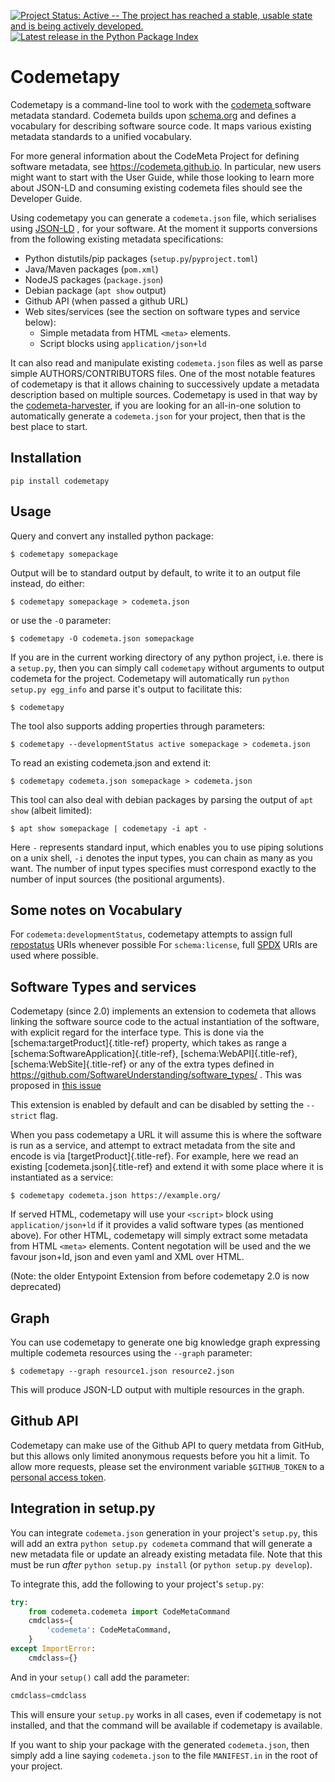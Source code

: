 [![Project Status: Active -- The project has reached a stable, usable state and is being actively developed.](https://www.repostatus.org/badges/latest/active.svg)](https://www.repostatus.org/#active)
[![Latest release in the Python Package Index](https://img.shields.io/pypi/v/codemetapy)](https://pypi.org/project/codemetapy/)

# Codemetapy

Codemetapy is a command-line tool to work with the [codemeta ](https://codemeta.github.io) software metadata standard.
Codemeta builds upon [schema.org](https://schema.org) and defines a vocabulary for describing software source code. It
maps various existing metadata standards to a unified vocabulary.

For more general information about the CodeMeta Project for defining
software metadata, see <https://codemeta.github.io>. In particular, new
users might want to start with the User Guide, while those looking to
learn more about JSON-LD and consuming existing codemeta files should
see the Developer Guide.

Using codemetapy you can generate a `codemeta.json` file, which
serialises using [JSON-LD](https://json-ld.org) , for
your software. At the moment it supports conversions from the following
existing metadata specifications:

* Python distutils/pip packages (`setup.py`/`pyproject.toml`)
* Java/Maven packages (`pom.xml`)
* NodeJS packages (`package.json`)
* Debian package (`apt show` output)
* Github API (when passed a github URL)
* Web sites/services (see the section on software types and service below):
    * Simple metadata from HTML `<meta>` elements.
    * Script blocks using `application/json+ld`

It can also read and manipulate existing `codemeta.json` files as well
as parse simple AUTHORS/CONTRIBUTORS files. One of the most notable
features of codemetapy is that it allows chaining to successively update
a metadata description based on multiple sources. Codemetapy is used in
that way by the [codemeta-harvester](https://github.com/proycon/codemeta-harvester), if you
are looking for an all-in-one solution to automatically generate a
`codemeta.json` for your project, then that is the best place to start.

## Installation

`pip install codemetapy`

## Usage

Query and convert any installed python package:

`$ codemetapy somepackage`

Output will be to standard output by default, to write it to an output
file instead, do either:

`$ codemetapy somepackage > codemeta.json`

or use the `-O` parameter:

`$ codemetapy -O codemeta.json somepackage`

If you are in the current working directory of any python project, i.e.
there is a `setup.py`, then you can simply call `codemetapy` without
arguments to output codemeta for the project. Codemetapy will
automatically run `python setup.py egg_info` and parse it's output to
facilitate this:

`$ codemetapy`

The tool also supports adding properties through parameters:

`$ codemetapy --developmentStatus active somepackage > codemeta.json`

To read an existing codemeta.json and extend it:

`$ codemetapy codemeta.json somepackage > codemeta.json`

This tool can also deal with debian packages by parsing the output of
`apt show` (albeit limited):

`$ apt show somepackage | codemetapy -i apt -`

Here `-` represents standard input, which enables you to use piping
solutions on a unix shell, `-i` denotes the input types, you can chain
as many as you want. The number of input types specifies must correspond
exactly to the number of input sources (the positional arguments).

## Some notes on Vocabulary

For `codemeta:developmentStatus`, codemetapy attempts to
assign full [repostatus](https://www.repostatus.org/) URIs whenever
possible For `schema:license`, full [SPDX](https://spdx.org) URIs are used where possible.

## Software Types and services

Codemetapy (since 2.0) implements an extension to codemeta that allows
linking the software source code to the actual instantiation of the
software, with explicit regard for the interface type. This is done via
the [schema:targetProduct]{.title-ref} property, which takes as range a
[schema:SoftwareApplication]{.title-ref}, [schema:WebAPI]{.title-ref},
[schema:WebSite]{.title-ref} or any of the extra types defined in
<https://github.com/SoftwareUnderstanding/software_types/> . This was
proposed in [this issue](https://github.com/codemeta/codemeta/issues/271)

This extension is enabled by default and can be disabled by setting the
`--strict` flag.

When you pass codemetapy a URL it will assume this is where the software
is run as a service, and attempt to extract metadata from the site and
encode is via [targetProduct]{.title-ref}. For example, here we read an
existing [codemeta.json]{.title-ref} and extend it with some place where
it is instantiated as a service:

`$ codemetapy codemeta.json https://example.org/`

If served HTML, codemetapy will use your `<script>` block
using `application/json+ld` if it provides a valid software types (as
mentioned above). For other HTML, codemetapy will simply extract some
metadata from HTML `<meta>` elements. Content negotation will be used
and the we favour json+ld, json and even yaml and XML over HTML.

(Note: the older Entypoint Extension from before codemetapy 2.0 is now deprecated)

## Graph

You can use codemetapy to generate one big knowledge graph expressing
multiple codemeta resources using the `--graph` parameter:

`$ codemetapy --graph resource1.json resource2.json`

This will produce JSON-LD output with multiple resources in the graph.

## Github API

Codemetapy can make use of the Github API to query metdata from GitHub,
but this allows only limited anonymous requests before you hit a limit.
To allow more requests, please set the environment variable
`$GITHUB_TOKEN` to a [personal access
token](https://docs.github.com/en/authentication/keeping-your-account-and-data-secure/creating-a-personal-access-token).

## Integration in setup.py

You can integrate `codemeta.json` generation in your project's
`setup.py`, this will add an extra `python setup.py codemeta` command
that will generate a new metadata file or update an already existing
metadata file. Note that this must be run *after*
`python setup.py install` (or `python setup.py develop`).

To integrate this, add the following to your project's `setup.py`:

```python
try:
    from codemeta.codemeta import CodeMetaCommand
    cmdclass={
        'codemeta': CodeMetaCommand,
    }
except ImportError:
    cmdclass={}
```

And in your `setup()` call add the parameter:

```python
cmdclass=cmdclass
```

This will ensure your `setup.py` works in all cases, even if codemetapy
is not installed, and that the command will be available if codemetapy
is available.

If you want to ship your package with the generated `codemeta.json`,
then simply add a line saying `codemeta.json` to the file `MANIFEST.in`
in the root of your project.
